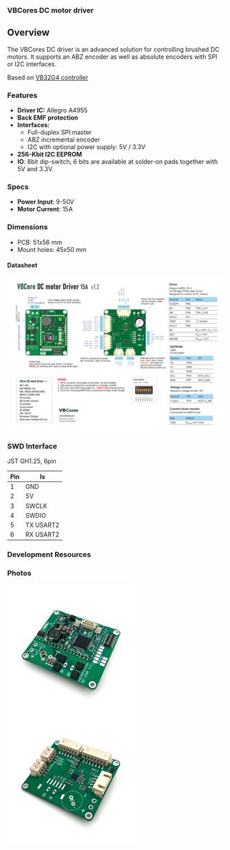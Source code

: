 ### VBCores DC motor driver

## Overview
The VBCores DC driver is an advanced solution for controlling brushed DC motors. It supports an ABZ encoder as well as absolute encoders with SPI or I2C interfaces. 

Based on [VB32G4 controller](https://github.com/VBCores/VBCores_files/tree/main/01-VB-Core32G4) 


### Features
- **Driver IC:** Allegro A4955
- **Back EMF protection**
- **Interfaces:**
	- Full-duplex SPI master
	- ABZ incremental encoder
	- I2C with optional power supply: 5V / 3.3V
- **256-Kbit I2C EEPROM**
- **IO**: 8bit dip-switch, 6 bits are available at solder-on pads together with 5V and 3.3V.

### Specs
- **Power Input**: 9-50V
- **Motor Current**: 15A

  
### Dimensions
- PCB: 51x56 mm
- Mount holes: 45x50 mm

#### Datasheet
![VBCores DC motor driver](VB_DC-Driver_1_2_scheme_png.png)


### SWD Interface

JST GH1.25, 6pin

| Pin      | Is           | 
| -------- | -------------|
| 1        | GND          |
| 2        | 5V           |
| 3        | SWCLK        |
| 4        | SWDIO        |
| 5        | TX USART2    |
| 6        | RX USART2    |

### Development Resources




### Photos
<p float="left">
<img src="vb-dc-driver-v1_1-1.jpg" width="300">
<img src="vb-dc-driver-v1_1-2.jpg" width="300">
</p>









